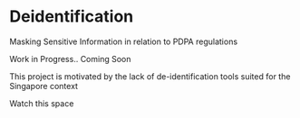 # Deidentification
Masking Sensitive Information in relation to PDPA regulations

Work in Progress.. Coming Soon

This project is motivated by the lack of de-identification tools suited for the Singapore context

Watch this space

